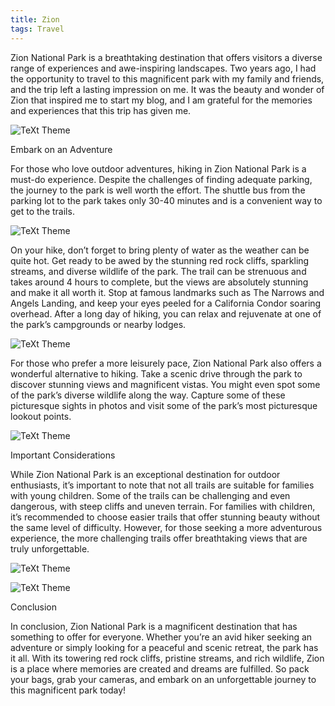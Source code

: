 ```yaml
---
title: Zion
tags: Travel
---
```


Zion National Park is a breathtaking destination that offers visitors a diverse range of experiences and awe-inspiring landscapes. Two years ago, I had the opportunity to travel to this magnificent park with my family and friends, and the trip left a lasting impression on me. It was the beauty and wonder of Zion that inspired me to start my blog, and I am grateful for the memories and experiences that this trip has given me.


![TeXt Theme](https://storage.googleapis.com/twittersheet-275317/cdc_dataset_de_interview/zion_me.jpg)

Embark on an Adventure

For those who love outdoor adventures, hiking in Zion National Park is a must-do experience. Despite the challenges of finding adequate parking, the journey to the park is well worth the effort. The shuttle bus from the parking lot to the park takes only 30-40 minutes and is a convenient way to get to the trails.

![TeXt Theme](https://storage.googleapis.com/twittersheet-275317/cdc_dataset_de_interview/zion.JPG)

On your hike, don’t forget to bring plenty of water as the weather can be quite hot. Get ready to be awed by the stunning red rock cliffs, sparkling streams, and diverse wildlife of the park. The trail can be strenuous and takes around 4 hours to complete, but the views are absolutely stunning and make it all worth it. Stop at famous landmarks such as The Narrows and Angels Landing, and keep your eyes peeled for a California Condor soaring overhead. After a long day of hiking, you can relax and rejuvenate at one of the park’s campgrounds or nearby lodges.

![TeXt Theme](https://storage.googleapis.com/twittersheet-275317/cdc_dataset_de_interview/zion_people.JPG)

For those who prefer a more leisurely pace, Zion National Park also offers a wonderful alternative to hiking. Take a scenic drive through the park to discover stunning views and magnificent vistas. You might even spot some of the park’s diverse wildlife along the way. Capture some of these picturesque sights in photos and visit some of the park’s most picturesque lookout points.

![TeXt Theme](https://storage.googleapis.com/twittersheet-275317/cdc_dataset_de_interview/zion_person.JPG)

Important Considerations

While Zion National Park is an exceptional destination for outdoor enthusiasts, it’s important to note that not all trails are suitable for families with young children. Some of the trails can be challenging and even dangerous, with steep cliffs and uneven terrain. For families with children, it’s recommended to choose easier trails that offer stunning beauty without the same level of difficulty. However, for those seeking a more adventurous experience, the more challenging trails offer breathtaking views that are truly unforgettable.

![TeXt Theme](https://storage.googleapis.com/twittersheet-275317/cdc_dataset_de_interview/zion_us.JPG)


![TeXt Theme](https://storage.googleapis.com/twittersheet-275317/cdc_dataset_de_interview/zion_zam.jpg)

Conclusion

In conclusion, Zion National Park is a magnificent destination that has something to offer for everyone. Whether you’re an avid hiker seeking an adventure or simply looking for a peaceful and scenic retreat, the park has it all. With its towering red rock cliffs, pristine streams, and rich wildlife, Zion is a place where memories are created and dreams are fulfilled. So pack your bags, grab your cameras, and embark on an unforgettable journey to this magnificent park today!